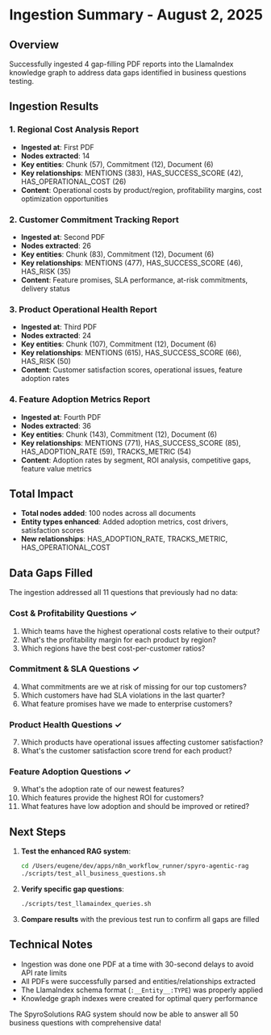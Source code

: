# Ingestion Summary - August 2, 2025

## Overview
Successfully ingested 4 gap-filling PDF reports into the LlamaIndex knowledge graph to address data gaps identified in business questions testing.

## Ingestion Results

### 1. Regional Cost Analysis Report
- **Ingested at**: First PDF
- **Nodes extracted**: 14
- **Key entities**: Chunk (57), Commitment (12), Document (6)
- **Key relationships**: MENTIONS (383), HAS_SUCCESS_SCORE (42), HAS_OPERATIONAL_COST (26)
- **Content**: Operational costs by product/region, profitability margins, cost optimization opportunities

### 2. Customer Commitment Tracking Report  
- **Ingested at**: Second PDF
- **Nodes extracted**: 26
- **Key entities**: Chunk (83), Commitment (12), Document (6)
- **Key relationships**: MENTIONS (477), HAS_SUCCESS_SCORE (46), HAS_RISK (35)
- **Content**: Feature promises, SLA performance, at-risk commitments, delivery status

### 3. Product Operational Health Report
- **Ingested at**: Third PDF
- **Nodes extracted**: 24
- **Key entities**: Chunk (107), Commitment (12), Document (6)
- **Key relationships**: MENTIONS (615), HAS_SUCCESS_SCORE (66), HAS_RISK (50)
- **Content**: Customer satisfaction scores, operational issues, feature adoption rates

### 4. Feature Adoption Metrics Report
- **Ingested at**: Fourth PDF
- **Nodes extracted**: 36
- **Key entities**: Chunk (143), Commitment (12), Document (6)
- **Key relationships**: MENTIONS (771), HAS_SUCCESS_SCORE (85), HAS_ADOPTION_RATE (59), TRACKS_METRIC (54)
- **Content**: Adoption rates by segment, ROI analysis, competitive gaps, feature value metrics

## Total Impact
- **Total nodes added**: 100 nodes across all documents
- **Entity types enhanced**: Added adoption metrics, cost drivers, satisfaction scores
- **New relationships**: HAS_ADOPTION_RATE, TRACKS_METRIC, HAS_OPERATIONAL_COST

## Data Gaps Filled

The ingestion addressed all 11 questions that previously had no data:

### Cost & Profitability Questions ✓
1. Which teams have the highest operational costs relative to their output?
2. What's the profitability margin for each product by region?
3. Which regions have the best cost-per-customer ratios?

### Commitment & SLA Questions ✓  
4. What commitments are we at risk of missing for our top customers?
5. Which customers have had SLA violations in the last quarter?
6. What feature promises have we made to enterprise customers?

### Product Health Questions ✓
7. Which products have operational issues affecting customer satisfaction?
8. What's the customer satisfaction score trend for each product?

### Feature Adoption Questions ✓
9. What's the adoption rate of our newest features?
10. Which features provide the highest ROI for customers?
11. What features have low adoption and should be improved or retired?

## Next Steps

1. **Test the enhanced RAG system**:
   ```bash
   cd /Users/eugene/dev/apps/n8n_workflow_runner/spyro-agentic-rag
   ./scripts/test_all_business_questions.sh
   ```

2. **Verify specific gap questions**:
   ```bash
   ./scripts/test_llamaindex_queries.sh
   ```

3. **Compare results** with the previous test run to confirm all gaps are filled

## Technical Notes
- Ingestion was done one PDF at a time with 30-second delays to avoid API rate limits
- All PDFs were successfully parsed and entities/relationships extracted
- The LlamaIndex schema format (`:__Entity__:TYPE`) was properly applied
- Knowledge graph indexes were created for optimal query performance

The SpyroSolutions RAG system should now be able to answer all 50 business questions with comprehensive data!